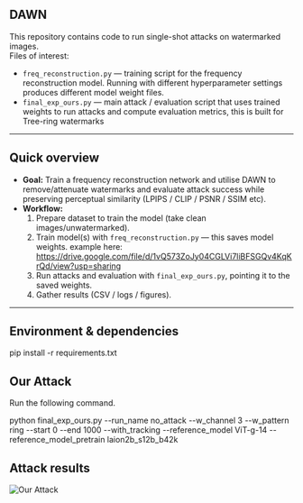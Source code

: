 ## DAWN 

This repository contains code to run single-shot attacks on watermarked images.  
Files of interest:

- `freq_reconstruction.py` — training script for the frequency reconstruction model. Running with different hyperparameter settings produces different model weight files.
- `final_exp_ours.py` — main attack / evaluation script that uses trained weights to run attacks and compute evaluation metrics, this is built for Tree-ring watermarks

---

## Quick overview

- **Goal:** Train a frequency reconstruction network and utilise DAWN to remove/attenuate watermarks and evaluate attack success while preserving perceptual similarity (LPIPS / CLIP / PSNR / SSIM etc).
- **Workflow:**
  1. Prepare dataset to train the model (take clean images/unwatermarked). 
  2. Train model(s) with `freq_reconstruction.py` — this saves model weights. example here: https://drive.google.com/file/d/1vQ573ZoJy04CGLVi7liBFSGQv4KqKrQd/view?usp=sharing
  3. Run attacks and evaluation with `final_exp_ours.py`, pointing it to the saved weights.
  4. Gather results (CSV / logs / figures).

---

## Environment & dependencies
pip install -r requirements.txt

## Our Attack
Run the following command.

python final_exp_ours.py --run_name no_attack --w_channel 3 --w_pattern ring --start 0 --end 1000 --with_tracking --reference_model ViT-g-14 --reference_model_pretrain laion2b_s12b_b42k

## Attack results

![Our Attack](dataset/attacked.png)
